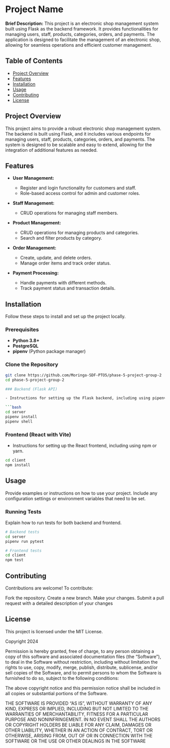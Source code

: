 # Project Name

**Brief Description:** This project is an electronic shop management system built using Flask as the backend framework. It provides functionalities for managing users, staff, products, categories, orders, and payments. The application is designed to facilitate the management of an electronic shop, allowing for seamless operations and efficient customer management.

## Table of Contents

- [Project Overview](#project-overview)
- [Features](#features)
- [Installation](#installation)
- [Usage](#usage)
- [Contributing](#contributing)
- [License](#license)

## Project Overview

This project aims to provide a robust electronic shop management system. The backend is built using Flask, and it includes various endpoints for managing users, staff, products, categories, orders, and payments. The system is designed to be scalable and easy to extend, allowing for the integration of additional features as needed.

## Features

- **User Management:** 
  - Register and login functionality for customers and staff.
  - Role-based access control for admin and customer roles.

- **Staff Management:**
  - CRUD operations for managing staff members.

- **Product Management:**
  - CRUD operations for managing products and categories.
  - Search and filter products by category.

- **Order Management:**
  - Create, update, and delete orders.
  - Manage order items and track order status.

- **Payment Processing:**
  - Handle payments with different methods.
  - Track payment status and transaction details.

## Installation

Follow these steps to install and set up the project locally.

### Prerequisites

- **Python 3.8+**
- **PostgreSQL**
- **pipenv** (Python package manager)

### Clone the Repository

```bash
git clone https://github.com/Moringa-SDF-PTO5/phase-5-project-group-2
cd phase-5-project-group-2

### Backend (Flask API)

- Instructions for setting up the Flask backend, including using pipenv.

```bash
cd server
pipenv install
pipenv shell
```

### Frontend (React with Vite)

- Instructions for setting up the React frontend, including using npm or yarn.

```bash
cd client
npm install
```

## Usage

Provide examples or instructions on how to use your project. Include any configuration settings or environment variables that need to be set.

### Running Tests

Explain how to run tests for both backend and frontend.

```bash
# Backend tests
cd server
pipenv run pytest

# Frontend tests
cd client
npm test
```

## Contributing

Contributions are welcome! To contribute:

Fork the repository.
Create a new branch.
Make your changes.
Submit a pull request with a detailed description of your changes

## License

This project is licensed under the MIT License.

Copyright 2024

Permission is hereby granted, free of charge, to any person obtaining a copy of this software and associated documentation files (the “Software”), to deal in the Software without restriction, including without limitation the rights to use, copy, modify, merge, publish, distribute, sublicense, and/or sell copies of the Software, and to permit persons to whom the Software is furnished to do so, subject to the following conditions:

The above copyright notice and this permission notice shall be included in all copies or substantial portions of the Software.

THE SOFTWARE IS PROVIDED “AS IS”, WITHOUT WARRANTY OF ANY KIND, EXPRESS OR IMPLIED, INCLUDING BUT NOT LIMITED TO THE WARRANTIES OF MERCHANTABILITY, FITNESS FOR A PARTICULAR PURPOSE AND NONINFRINGEMENT. IN NO EVENT SHALL THE AUTHORS OR COPYRIGHT HOLDERS BE LIABLE FOR ANY CLAIM, DAMAGES OR OTHER LIABILITY, WHETHER IN AN ACTION OF CONTRACT, TORT OR OTHERWISE, ARISING FROM, OUT OF OR IN CONNECTION WITH THE SOFTWARE OR THE USE OR OTHER DEALINGS IN THE SOFTWARE

